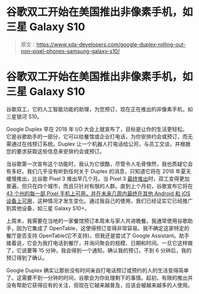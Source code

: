 # 谷歌双工开始在美国推出非像素手机，如三星 Galaxy S10

> 原文：<https://www.xda-developers.com/google-duplex-rolling-out-non-pixel-phones-samsung-galaxy-s10/>

# 谷歌双工开始在美国推出非像素手机，如三星 Galaxy S10

谷歌双工，它的人工智能功能的助理，为您预订，现在正在推出的非像素手机，如三星银河 S10。

Google Duplex 早在 2018 年 I/O 大会上就宣布了，目标是让你的生活更轻松。它是谷歌助手的一部分，它可以给餐馆或企业打电话，为你安排约会或预订，而无需通过在线预订系统。Duplex 让一个机器人打电话给公司，与员工交谈，并根据您的要求获取这些信息来安排约会或预订。

当谷歌第一次宣布这个功能时，我认为它很酷，尽管令人毛骨悚然，我也质疑它会有多好。我们几乎没有听到任何关于 Duplex 的消息，只知道它将在 2018 年夏天缓慢推出，比谷歌 Pixel 3 推出早几个月。当 Pixel 3 [最终推出](https://www.xda-developers.com/google-duplex-rolling-out-google-pixel/)时，双工变得更加普遍，但只在四个城市，而且只针对有限的人群。直到上个月初，谷歌宣布它将在 [43 个州的每一部 Pixel 手机上可用，并在未来几周内最终在其他 Android 和 iOS 设备上可用](https://www.xda-developers.com/google-duplex-pixel-phones-43-states/)，这种情况才发生变化。通过我自己的使用，我们已经证实它已经推广到其他设备，如三星 Galaxy S10+。

上周末，我需要在当地的一家餐馆预订本周末与家人共进晚餐。我通常使用谷歌助手，因为它集成了 OpenTable，这使得预订变得非常容易。我不确定这家特定的餐厅是否支持 OpenTable(它不支持)，但我还是尝试了 Google Assistant。助手接着说，它会为我打电话到餐厅，并询问聚会的规模、日期和时间。一旦它这样做了，它说要等 15 分钟，我会得到一个通知，确认我的预订。不到 6 分钟后，我的预订得到了确认。

Google Duplex 确实让那些没有时间亲自打电话预订或预约的人的生活变得简单了。这需要不到一分钟的时间，谷歌会为你处理剩下的事情。起初，有限的推出并没有帮助它获得应有的关注，但现在它越来越普及，应该会被越来越多的人使用。